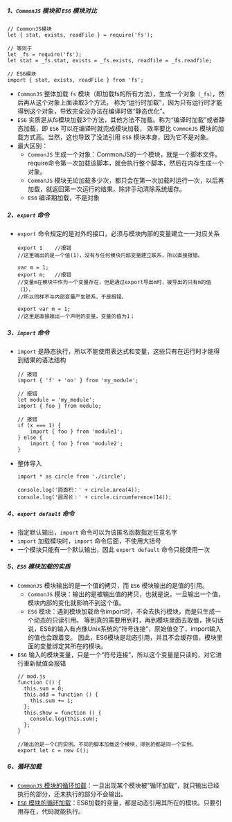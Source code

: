 ##### 1、`CommonJS` 模块和 `ES6` 模块对比
```
// CommonJS模块
let { stat, exists, readFile } = require('fs');

// 等同于
let _fs = require('fs');
let stat = _fs.stat, exists = _fs.exists, readfile = _fs.readfile;

// ES6模块
import { stat, exists, readFile } from 'fs';
```
- `CommonJS` 整体加载 `fs` 模块（即加载fs的所有方法），生成一个对象`（_fs）`，然后再从这个对象上面读取3个方法。
称为“运行时加载”，因为只有运行时才能得到这个对象，导致完全没办法在编译时做“静态优化”。
- `ES6` 实质是从fs模块加载3个方法，其他方法不加载。称为“编译时加载”或者静态加载，即 `ES6` 可以在编译时就完成模块加载，
效率要比 `CommonJS` 模块的加载方式高。当然，这也导致了没法引用 `ES6` 模块本身，因为它不是对象。
- 最大区别：
    - `CommonJS` 生成一个对象：CommonJS的一个模块，就是一个脚本文件。require命令第一次加载该脚本，就会执行整个脚本，然后在内存生成一个对象。
    - `CommonJS` 模块无论加载多少次，都只会在第一次加载时运行一次，以后再加载，就返回第一次运行的结果，除非手动清除系统缓存。
    - `ES6` 编译期加载，不是对象

##### 2、`export` 命令
- `export` 命令规定的是对外的接口，必须与模块内部的变量建立一一对应关系
    ```
    export 1    //报错
    //这里输出的是一个值(1)，没有与任何模块内部变量建立联系，所以直接报错。
    
    var m = 1;
    export m;   //报错
    //变量m在模块中作为一个变量存在，但是通过export导出m时，被导出的只有m的值（1），
    //所以同样不与内部变量产生联系，于是报错。
    
    export var m = 1;
    //这里是直接输出一个声明的变量，变量的值为1；
    ```

##### 3、`import` 命令
- `import` 是静态执行，所以不能使用表达式和变量，这些只有在运行时才能得到结果的语法结构
    ```
    // 报错
    import { 'f' + 'oo' } from 'my_module';
    
    // 报错
    let module = 'my_module';
    import { foo } from module;
    
    // 报错
    if (x === 1) {
        import { foo } from 'module1';
    } else {
        import { foo } from 'module2';
    }
    ```

- 整体导入
    ```
    import * as circle from './circle';
    
    console.log('圆面积：' + circle.area(4));
    console.log('圆周长：' + circle.circumference(14));
    ```

##### 4、`export default` 命令
- 指定默认输出，`import` 命令可以为该匿名函数指定任意名字
- `import` 加载模块时，`import` 命令后面，不使用大括号
- 一个模块只能有一个默认输出，因此 `export default` 命令只能使用一次

##### 5、`ES6` 模块加载的实质
- `CommonJS` 模块输出的是一个值的拷贝，而 `ES6` 模块输出的是值的引用。
    - `CommonJS` 模块：输出的是被输出值的拷贝，也就是说，一旦输出一个值，模块内部的变化就影响不到这个值。
    - `ES6` 模块：遇到模块加载命令import时，不会去执行模块，而是只生成一个动态的只读引用。
    等到真的需要用到时，再到模块里面去取值，换句话说，ES6的输入有点像Unix系统的“符号连接”，原始值变了，import输入的值也会跟着变。
    因此，ES6模块是动态引用，并且不会缓存值，模块里面的变量绑定其所在的模块。
- `ES6` 输入的模块变量，只是一个“符号连接”，所以这个变量是只读的，对它进行重新赋值会报错
    ```
    // mod.js
    function C() {
      this.sum = 0;
      this.add = function () {
        this.sum += 1;
      };
      this.show = function () {
        console.log(this.sum);
      };
    }
    
    //输出的是一个C的实例。不同的脚本加载这个模块，得到的都是同一个实例。
    export let c = new C();
    ```

##### 6、循环加载
- [`CommonJS` 模块的循环加载](http://caibaojian.com/es6/module.html)：一旦出现某个模块被"循环加载"，就只输出已经执行的部分，还未执行的部分不会输出。
- [`ES6` 模块的循环加载](http://caibaojian.com/es6/module.html)：ES6加载的变量，都是动态引用其所在的模块。只要引用存在，代码就能执行。









